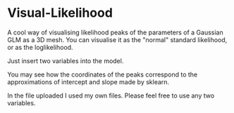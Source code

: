 # Visual-Likelihood

A cool way of visualising likelihood peaks of the parameters of a Gaussian GLM as a 3D mesh.
You can visualise it as the "normal" standard likelihood, or as the loglikelihood.

Just insert two variables into the model. 

You may see how the coordinates of the peaks correspond to the approximations of intercept and slope made by sklearn.

In the file uploaded I used my own files. Please feel free to use any two variables.
